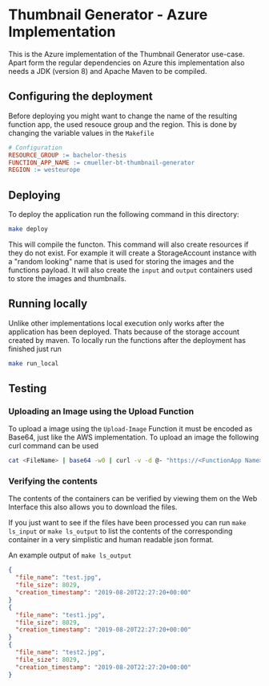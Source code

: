 # Thumbnail Generator - Azure Implementation

This is the Azure implementation of the Thumbnail Generator use-case. Apart form the regular dependencies on Azure this implementation also needs a JDK (version 8) and Apache Maven to be compiled.

## Configuring the deployment

Before deploying you might want to change the name of the resulting function app, the used resouce group and the region. This is done by changing the variable values in the `Makefile`

```Makefile
# Configuration
RESOURCE_GROUP := bachelor-thesis
FUNCTION_APP_NAME := cmueller-bt-thumbnail-generator
REGION := westeurope
```

## Deploying

To deploy the application run the following command in this directory:

```bash
make deploy
```

This will compile the functon. This command will also create resources if they do not exist. For example it will create a StorageAccount instance with a "random looking" name that is used for storing the images and the functions payload. It will also create the `input` and `output` containers used to store the images and thumbnails.

## Running locally

Unlike other implementations local execution only works after the application has been deployed. Thats because of the storage account created by maven. To locally run the functions after the deployment has finished just run

```bash
make run_local
```

## Testing

### Uploading an Image using the Upload Function

To upload a image using the `Upload-Image` Function it must be encoded as Base64, just like the AWS implementation. To upload an image the following curl command can be used

```bash
cat <FileName> | base64 -w0 | curl -v -d @- "https://<FunctionApp Name>.azurewebsites.net/api/Upload-Image?name=<FileNameInBlobStorage>"
```

### Verifying the contents

The contents of the containers can be verified by viewing them on the Web Interface this also allows you to download the files.

If you just want to see if the files have been processed you can run `make ls_input` or `make ls_output` to list the contents of the corresponding container in a very simplistic and human readable json format.

An example output of `make ls_output`

```json
{
  "file_name": "test.jpg",
  "file_size": 8029,
  "creation_timestamp": "2019-08-20T22:27:20+00:00"
}
{
  "file_name": "test1.jpg",
  "file_size": 8029,
  "creation_timestamp": "2019-08-20T22:27:20+00:00"
}
{
  "file_name": "test2.jpg",
  "file_size": 8029,
  "creation_timestamp": "2019-08-20T22:27:20+00:00"
}
```
